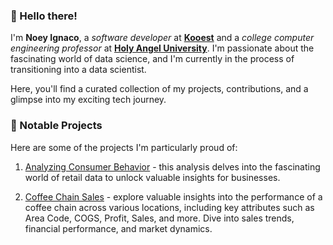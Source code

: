 ### 👋 Hello there! 

I'm **Noey Ignaco**, a _software developer_ at **[Kooest](https://kooest.com/)** and a _college computer engineering professor_ at **[Holy Angel University](https://www.hau.edu.ph/)**. I'm passionate about the fascinating world of data science, and I'm currently in the process of transitioning into a data scientist. 

Here, you'll find a curated collection of my projects, contributions, and a glimpse into my exciting tech journey.

### 🌟 Notable Projects

Here are some of the projects I'm particularly proud of:

1. [Analyzing Consumer Behavior](https://github.com/noeyislearning/analyzing-consumer-behaviour) - this analysis delves into the fascinating world of retail data to unlock valuable insights for businesses.

2. [Coffee Chain Sales](https://github.com/noeyislearning/coffee-chain-sales) - explore valuable insights into the performance of a coffee chain across various locations, including key attributes such as Area Code, COGS, Profit, Sales, and more. Dive into sales trends, financial performance, and market dynamics.

